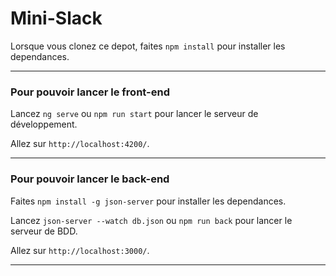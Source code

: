 # Mini-Slack

Lorsque vous clonez ce depot, faites `npm install` pour installer les dependances.

---

### Pour pouvoir lancer le front-end

Lancez `ng serve` ou `npm run start` pour lancer le serveur de développement.

Allez sur `http://localhost:4200/`.

---

### Pour pouvoir lancer le back-end

Faites `npm install -g json-server` pour installer les dependances.

Lancez `json-server --watch db.json` ou `npm run back` pour lancer le serveur de BDD.

Allez sur `http://localhost:3000/`.

---
